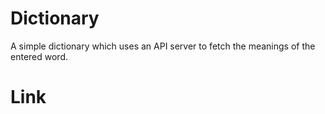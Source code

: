 # Dictionary
A simple dictionary which uses an API server to fetch the meanings of the entered word.

# Link
